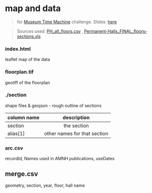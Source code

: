# map and data
> for [Museum Time Machine](https://github.com/amnh/HackTheStacks/wiki/Museum-Time-Machine) challenge. Slides: [here](https://docs.google.com/presentation/d/1Uzc0dj9mUH_LvWRbEHbbAUrSSGk0kKQcZj2ql3nLtsg/edit?usp=sharing) 

> Sources used: [PH_all_floors.csv](https://github.com/amnh/HackTheStacks/blob/master/challenges/Museum_Time_Machine/data/PH_all_floors.csv) , [Permanent-Halls_FINAL_floors-sections.xls](http://images.library.amnh.org/hiddencollections/resources/amnh-permanent-halls/)


### index.html
leaflet map of the data

### floorplan.tif 
geotiff of the floorplan 

### ./section 
shape files & geojson - rough outline of sections

| column name         | description          
| ------------- |:-------------:| 
| section | the section |  
| alias[1] | other names for that section | 

### arc.csv
recordId, Names used in AMNH publications, useDates

## merge.csv
geometry, section, year, floor, hall name
